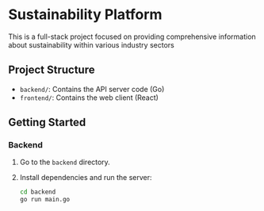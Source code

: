 # Sustainability Platform

This is a full-stack project focused on providing comprehensive information about sustainability within various industry sectors

## Project Structure

- `backend/`: Contains the API server code (Go)
- `frontend/`: Contains the web client (React)

## Getting Started

### Backend

1. Go to the `backend` directory.
2. Install dependencies and run the server:

   ```bash
   cd backend
   go run main.go
